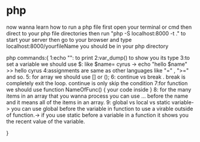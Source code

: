 # php

now wanna learn how to run a php file 
first open your terminal or cmd then direct to your php file directories
then run "php -S localhost:8000 -t ." to start your server
then go to your browser and type localhost:8000/yourfileName 
you should be in your php directory

php commands:{
    1:echo "": to print
    2:var_dump() to show you its type
    3:to set a variable we should use $: like $name= cyrus  -> echo "hello $name" >> hello cyrus
    4:assignments are same as other languages like "=" , ">=" and so. 
    5: for array we should use [] or ();
    6: continue vs break . break is completely exit the loop. continue is only skip the condition
    7:for function we should use function NameOfFunc() { your code inside }
    8: for the many items in an array that you wanna process you can use ... before the name and it means all of the items in an array.
    9: global vs local vs static variable-> you can use global before the variable in function to use a virable outside of function.-> if you use static before a variable in a function it shows you the recent value of the variable.
    
    

}
